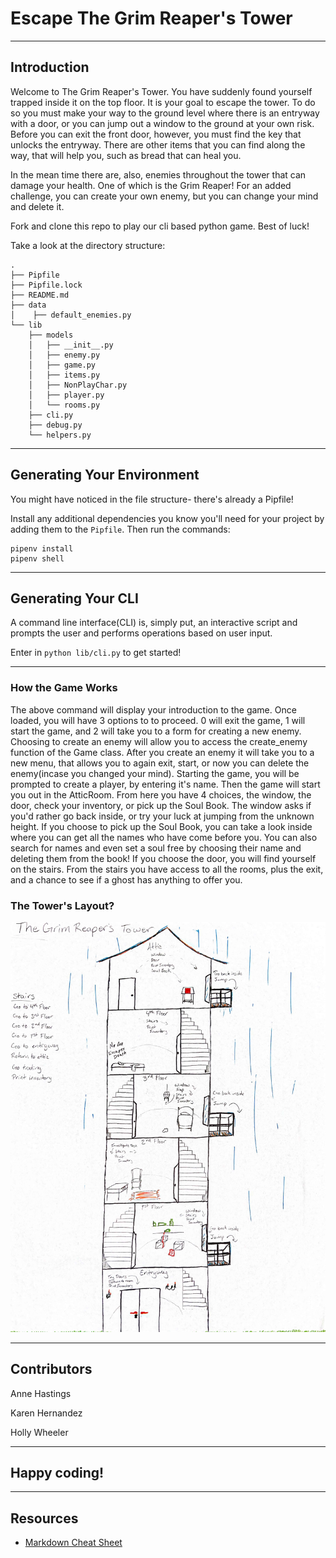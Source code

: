 # Escape The Grim Reaper's Tower
-----
## Introduction

Welcome to The Grim Reaper's Tower. You have suddenly found yourself trapped inside it on the top floor. It is your goal to escape the tower. To do so you must make your way to the ground level where there is an entryway with a door, or you can jump out a window to the ground at your own risk. Before you can exit the front door, however, you must find the key that unlocks the entryway. There are other items that you can find along the way, that will help you, such as bread that can heal you.

In the mean time there are, also, enemies throughout the tower that can damage your health. One of which is the Grim Reaper! For an added challenge, you can create your own enemy, but you can change your mind and delete it.

Fork and clone this repo to play our cli based python game. Best of luck!

Take a look at the directory structure:

```console
.
├── Pipfile
├── Pipfile.lock
├── README.md
├── data
│    ├── default_enemies.py
└── lib
    ├── models
    │   ├── __init__.py
    │   ├── enemy.py
    │   ├── game.py
    │   ├── items.py
    │   ├── NonPlayChar.py
    │   ├── player.py
    │   └── rooms.py
    ├── cli.py
    ├── debug.py
    └── helpers.py
```



---

## Generating Your Environment

You might have noticed in the file structure- there's already a Pipfile!

Install any additional dependencies you know you'll need for your project by
adding them to the `Pipfile`. Then run the commands:

```console
pipenv install
pipenv shell
```

---

## Generating Your CLI

A command line interface(CLI) is, simply put, an interactive script and prompts the user and performs operations based on user input.

Enter in `python lib/cli.py` to get started!


---
### How the Game Works

The above command will display your introduction to the game. Once loaded, you will have 3 options to to proceed. 0 will exit the game, 1 will start the game, and 2 will take you to a form for creating a new enemy.
Choosing to create an enemy will allow you to access the create_enemy function of the Game class. After you create an enemy it will take you to a new menu, that allows you to again exit, start, or now you can delete the enemy(incase you changed your mind).
Starting the game, you will be prompted to create a player, by entering it's name. Then the game will start you out in the AtticRoom. From here you have 4 choices, the window, the door, check your inventory, or pick up the Soul Book. The window asks if you'd rather go back inside, or try your luck at jumping from the unknown height.
If you choose to pick up the Soul Book, you can take a look inside where you can get all the names who have come before you. You can also search for names and even set a soul free by choosing their name and deleting them from the book!
If you choose the door, you will find yourself on the stairs. From the stairs you have access to all the rooms, plus the exit, and a chance to see if a ghost has anything to offer you.

### The Tower's Layout?

![Tower layout](lib/data/GrimsTower.jpg)

---

## Contributors

Anne Hastings

Karen Hernandez

Holly Wheeler
___

Happy coding!
---

---

## Resources

- [Markdown Cheat Sheet](https://www.markdownguide.org/cheat-sheet/)
